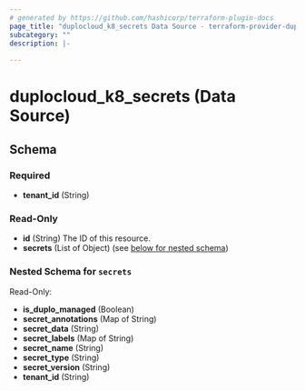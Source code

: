 ```yaml
---
# generated by https://github.com/hashicorp/terraform-plugin-docs
page_title: "duplocloud_k8_secrets Data Source - terraform-provider-duplocloud"
subcategory: ""
description: |-
  
---
```


# duplocloud_k8_secrets (Data Source)





<!-- schema generated by tfplugindocs -->
## Schema

### Required

- **tenant_id** (String)

### Read-Only

- **id** (String) The ID of this resource.
- **secrets** (List of Object) (see [below for nested schema](#nestedatt--secrets))

<a id="nestedatt--secrets"></a>
### Nested Schema for `secrets`

Read-Only:

- **is_duplo_managed** (Boolean)
- **secret_annotations** (Map of String)
- **secret_data** (String)
- **secret_labels** (Map of String)
- **secret_name** (String)
- **secret_type** (String)
- **secret_version** (String)
- **tenant_id** (String)


